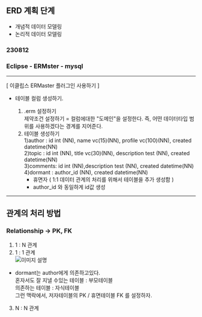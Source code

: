 ## ERD 계획 단계

- 개념적 데이터 모델링<br>
- 논리적 데이터 모델링

### 230812

### Eclipse - ERMster - mysql

---

[ 이클립스 ERMaster 플러그인 사용하기 ]

- 테이블 컬럼 생성하기.<br>

  1. .erm 설정하기<br>
     제약조건 설정하기 = 컬럼에대한 "도메인"을 설정한다. 즉, 어떤 데이터타입 범위를 사용하겠다는 경계를 지어준다.
  2. 테이블 생성하기<br>
     1)author : id int (NN), name vc(15)(NN), profile vc(100)(NN), created datetime(NN)<br>
     2)topic : id int (NN), title vc(30)(NN), description test (NN), created datetime(NN)<br>
     3)comments: id int (NN),description test (NN), created datetime(NN)<br>
     4)dormant : author_id (NN), created datetime(NN)<br>
     - 휴면자 ( 1:1 데이터 관계의 처리를 위해서 테이블을 추가 생성함 ) <br>
     - author_id 와 동일하게 id값 생성

---

## 관계의 처리 방법

### Relationship -> PK, FK

1. 1 : N 관계<br>
2. 1 : 1 관계<br>
   ![이미지 설명](/Users/heeeun/Desktop/DataBasewithMySQL/230812/dormant_relationship.png)

- dormant는 author에게 의존하고있다.<br>
  혼자서도 잘 지낼 수있는 테이블 : 부모테이블 <br>
  의존하는 테이블 : 자식테이블<br>
  그런 맥락에서, 저자테이블의 PK / 휴면테이블 FK 를 설정하자.<br>

3. N : N 관계<br>
